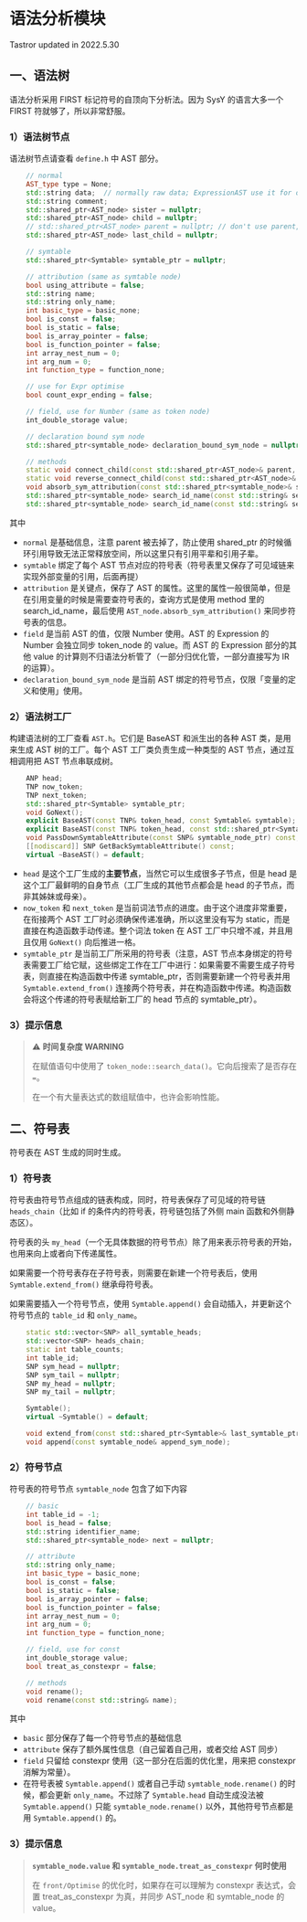 # 语法分析模块

Tastror updated in 2022.5.30

## 一、语法树

语法分析采用 FIRST 标记符号的自顶向下分析法。因为 SysY 的语言大多一个 FIRST 符就够了，所以非常舒服。

### 1）语法树节点

语法树节点请查看 `define.h` 中 AST 部分。

```c++
    // normal
    AST_type type = None;
    std::string data;  // normally raw data; ExpressionAST use it for operator
    std::string comment;
    std::shared_ptr<AST_node> sister = nullptr;
    std::shared_ptr<AST_node> child = nullptr;
    // std::shared_ptr<AST_node> parent = nullptr; // don't use parent, or the pointer will form a loop
    std::shared_ptr<AST_node> last_child = nullptr;

    // symtable
    std::shared_ptr<Symtable> symtable_ptr = nullptr;

    // attribution (same as symtable node)
    bool using_attribute = false;
    std::string name;
    std::string only_name;
    int basic_type = basic_none;
    bool is_const = false;
    bool is_static = false;
    bool is_array_pointer = false;
    bool is_function_pointer = false;
    int array_nest_num = 0;
    int arg_num = 0;
    int function_type = function_none;

    // use for Expr optimise
    bool count_expr_ending = false;

    // field, use for Number (same as token node)
    int_double_storage value;

    // declaration bound sym node
    std::shared_ptr<symtable_node> declaration_bound_sym_node = nullptr;

    // methods
    static void connect_child(const std::shared_ptr<AST_node>& parent, const std::shared_ptr<AST_node>& child);
    static void reverse_connect_child(const std::shared_ptr<AST_node>& parent, const std::shared_ptr<AST_node>& child);
    void absorb_sym_attribution(const std::shared_ptr<symtable_node>& symtable_resource_node);
    std::shared_ptr<symtable_node> search_id_name(const std::string& search_name, const std::shared_ptr<symtable_node>& sym_head);
    std::shared_ptr<symtable_node> search_id_name(const std::string& search_name);
```

其中
- `normal` 是基础信息，注意 parent 被去掉了，防止使用 shared_ptr 的时候循环引用导致无法正常释放空间，所以这里只有引用平辈和引用子辈。
- `symtable` 绑定了每个 AST 节点对应的符号表（符号表里又保存了可见域链来实现外部变量的引用，后面再提）
- `attribution` 是关键点，保存了 AST 的属性。这里的属性一般很简单，但是在引用变量的时候是需要查符号表的，查询方式是使用 method 里的 search_id_name，最后使用 `AST_node.absorb_sym_attribution()` 来同步符号表的信息。
- `field` 是当前 AST 的值，仅限 Number 使用。AST 的 Expression 的 Number 会独立同步 token_node 的 value。而 AST 的 Expression 部分的其他 value 的计算则不归语法分析管了（一部分归优化管，一部分直接写为 IR 的运算）。
- `declaration_bound_sym_node` 是当前 AST 绑定的符号节点，仅限「变量的定义和使用」使用。

### 2）语法树工厂

构建语法树的工厂查看 `AST.h`。它们是 BaseAST 和派生出的各种 AST 类，是用来生成 AST 树的工厂。每个 AST 工厂类负责生成一种类型的 AST 节点，通过互相调用把 AST 节点串联成树。

```c++
    ANP head;
    TNP now_token;
    TNP next_token;
    std::shared_ptr<Symtable> symtable_ptr;
    void GoNext();
    explicit BaseAST(const TNP& token_head, const Symtable& symtable);
    explicit BaseAST(const TNP& token_head, const std::shared_ptr<Symtable>& symtable_ptr);
    void PassDownSymtableAttribute(const SNP& symtable_node_ptr) const;
    [[nodiscard]] SNP GetBackSymtableAttribute() const;
    virtual ~BaseAST() = default;
```

- `head` 是这个工厂生成的**主要节点**，当然它可以生成很多子节点，但是 head 是这个工厂最鲜明的自身节点（工厂生成的其他节点都会是 head 的子节点，而非其姊妹或母亲）。
- `now_token` 和 `next_token` 是当前词法节点的进度。由于这个进度非常重要，在衔接两个 AST 工厂时必须确保传递准确，所以这里没有写为 static，而是直接在构造函数手动传递。整个词法 token 在 AST 工厂中只增不减，并且用且仅用 `GoNext()` 向后推进一格。
- `symtable_ptr` 是当前工厂所采用的符号表（注意，AST 节点本身绑定的符号表需要工厂给它赋，这些绑定工作在工厂中进行：如果需要不需要生成子符号表，则直接在构造函数中传递 symtable_ptr，否则需要新建一个符号表并用 `Symtable.extend_from()` 连接两个符号表，并在构造函数中传递。构造函数会将这个传递的符号表赋给新工厂的 head 节点的 symtable_ptr）。

### 3）提示信息

> :warning: **时间复杂度 WARNING**
>
> 在赋值语句中使用了 `token_node::search_data()`。它向后搜索了是否存在 `=`。
>
> 在一个有大量表达式的数组赋值中，也许会影响性能。

## 二、符号表

符号表在 AST 生成的同时生成。

### 1）符号表

符号表由符号节点组成的链表构成，同时，符号表保存了可见域的符号链 `heads_chain`（比如 if 的条件内的符号表，符号链包括了外侧 main 函数和外侧静态区）。

符号表的头 `my_head`（一个无具体数据的符号节点）除了用来表示符号表的开始，也用来向上或者向下传递属性。

如果需要一个符号表存在子符号表，则需要在新建一个符号表后，使用 `Symtable.extend_from()` 继承母符号表。

如果需要插入一个符号节点，使用 `Symtable.append()` 会自动插入，并更新这个符号节点的 `table_id` 和 `only_name`。

```c++
    static std::vector<SNP> all_symtable_heads;
    std::vector<SNP> heads_chain;
    static int table_counts;
    int table_id;
    SNP sym_head = nullptr;
    SNP sym_tail = nullptr;
    SNP my_head = nullptr;
    SNP my_tail = nullptr;

    Symtable();
    virtual ~Symtable() = default;

    void extend_from(const std::shared_ptr<Symtable>& last_symtable_ptr);
    void append(const symtable_node& append_sym_node);
```

### 2）符号节点

符号表的符号节点 `symtable_node` 包含了如下内容

```c++
    // basic
    int table_id = -1;
    bool is_head = false;
    std::string identifier_name;
    std::shared_ptr<symtable_node> next = nullptr;

    // attribute
    std::string only_name;
    int basic_type = basic_none;
    bool is_const = false;
    bool is_static = false;
    bool is_array_pointer = false;
    bool is_function_pointer = false;
    int array_nest_num = 0;
    int arg_num = 0;
    int function_type = function_none;

    // field, use for const
    int_double_storage value;
    bool treat_as_constexpr = false;

    // methods
    void rename();
    void rename(const std::string& name);
```

其中
- `basic` 部分保存了每一个符号节点的基础信息
- `attribute` 保存了额外属性信息（自己留着自己用，或者交给 AST 同步）
- `field` 只留给 constexpr 使用（这一部分在后面的优化里，用来把 constexpr 消解为常量）。
- 在符号表被 `Symtable.append()` 或者自己手动 `symtable_node.rename()` 的时候，都会更新 `only_name`。不过除了 `Symtable.head` 自动生成没法被 `Symtable.append()` 只能 `symtable_node.rename()` 以外，其他符号节点都是用 `Symtable.append()` 的。

### 3）提示信息

> **`symtable_node.value` 和 `symtable_node.treat_as_constexpr` 何时使用**
> 
> 在 `front/Optimise` 的优化时，如果存在可以理解为 constexpr 表达式，会置 treat_as_constexpr 为真，并同步 AST_node 和 symtable_node 的 value。



















